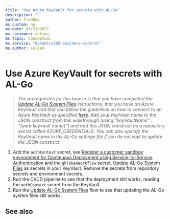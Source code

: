 ```yaml
---
title: "Use Azure KeyVault for secrets with AL-Go"
description: ""
author: freddyk
ms.custom: na
ms.date: 01/21/2022
ms.reviewer: solsen
ms.topic: conceptual
ms.service: "dynamics365-business-central"
ms.author: solsen
---
```


# Use Azure KeyVault for secrets with AL-Go

> *The prerequisites for this how to is that you have completed the [Update AL-Go System Files](algo-update-system-files.md) instructions, that you have an Azure KeyVault and that you follow the guidelines on how to connect to an Azure KeyVault as specified [here](/azure/developer/github/github-key-vault.md). Add your KeyVault name to the JSON construct from this walkthrough (using “keyVaultName” : “{your keyvault name}”) and add this JSON construct as a repository secret called AZURE_CREDENTIALS. You can also specify the KeyVault name in the AL-Go settings file if you do not wait to update the JSON construct.*

1. Add the `authContext` secret, see [Register a customer sandbox environment for Continuous Deployment using Service-to-Service Authentication](algo-register-sandbox-env.md) and the `ghTokenWorkflow` secret, [Update AL-Go System Files](algo-update-system-files.md) as secrets in your KeyVault. Remove the secrets from repository secrets and environment secrets.
1. Run the CI/CD pipeline to see that the deployment still works, reading the `authContext` secret from the KeyVault.
1. Run the [Update AL-Go System Files](algo-update-system-files.md) flow to see that updating the AL-Go system files still works.

## See also
